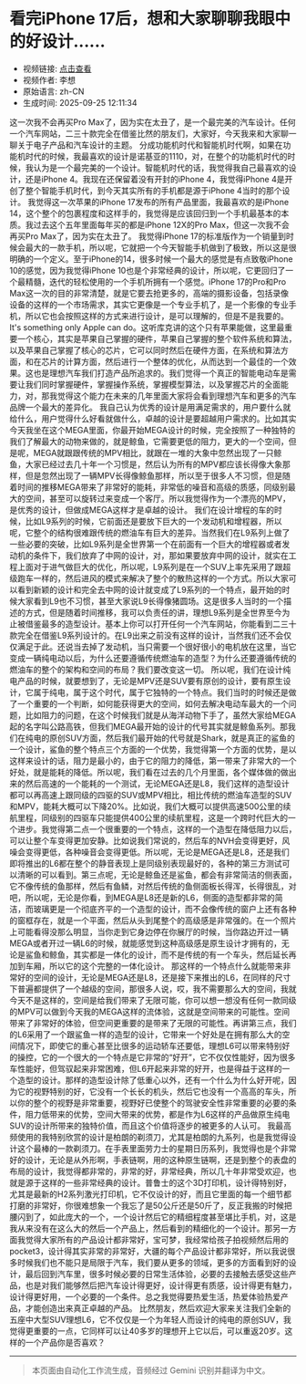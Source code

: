 # 看完iPhone 17后，想和大家聊聊我眼中的好设计......

- 视频链接: [点击查看](https://www.bilibili.com/video/BV13enwzhEow?vd_source=7e8dddae1b6b42f4a7531543f889ccb7)
- 视频作者: 李想
- 原始语言: zh-CN
- 生成时间: 2025-09-25 12:11:34

这一次我不会再买Pro Max了，因为实在太丑了，是一个最完美的汽车设计。任何一个汽车网站，二三十款完全在借鉴比然的朋友们，大家好，今天我来和大家聊一聊关于电子产品和汽车设计的主题。
分成功能机时代和智能机时代啊，如果在功能机时代的时候，我最喜欢的设计是诺基亚的1110，对，在整个的功能机时代的时候，我认为是一个最完美的一个设计。智能机时代的话，我觉得我自己最喜欢的设计，还是iPhone 4。我现在还保留着没有开封的iPhone 4，我觉得iPhone 4是开创了整个智能手机时代，到今天其实所有的手机都是源于iPhone 4当时的那个设计。
我觉得这一次苹果的iPhone 17发布的所有产品里面，我最喜欢的是iPhone 14，这个整个的包裹程度和这样手的，我觉得是应该回归到一个手机最基本的本质。我过去这个五年里面每年买的都是iPhone 12X的Pro Max，但这一次我不会再买Pro Max了，因为实在太丑了。
我觉得iPhone 17的标准版作为一个销量到时候会最大的一款手机，所以呢，它就把一个今天智能手机做到了极致，所以这是很明确的一个定义。至于iPhone的14，很多时候一个最大的感觉是有点致敬iPhone 10的感觉，因为我觉得iPhone 10也是个非常经典的设计，所以呢，它更回归了一个最精髓，迭代的轻松使用的一个手机所拥有一个感觉。iPhone 17的Pro和Pro Max这一次的目的非常清楚，就是它要去抢更多的，高端的摄影设备，包括录像设备的这样的一个市场需求，其实它更像是一个专业手机了，是一个影像的专业手机，所以它也会按照这样的方式来进行设计，是可以理解的，但是不是我要的。
It's something only Apple can do。这听库克讲的这个只有苹果能做，这里最重要一个核心，其实是苹果自己掌握的硬件，苹果自己掌握的整个软件系统和算法，以及苹果自己掌握了核心的芯片，它可以同时然后在硬件方面，在系统和算法方面，和在芯片的计算方面，然后进行一个整体的优化，从而达到一个最佳的一个效果。这也是理想汽车我们打造产品所追求的。我们觉得一个真正的智能电动车是需要让我们同时掌握硬件，掌握操作系统，掌握模型算法，以及掌握芯片的全面能力，对，那我觉得这个能力在未来的几年里面大家将会看到理想汽车和更多的汽车品牌一个最大的差异化。
我自己认为优秀的设计是用满足需求的，用户要什么就给什么，用户觉得什么好看就做什么，卓越的设计是要超越用户需求的。比如其实今天我坐在这个MEGA里面，你最开始MEGA设计的时候，完全按照了一种独特的我们了解最大的动物来做的，就是鲸鱼，它需要更低的阻力，更大的一个空间，但是呢，MEGA就跟跟传统的MPV相比，就跟在一堆的大象中忽然出现了一只鲸鱼，大家已经过去几十年一个习惯是，然后认为所有的MPV都应该长得像大象那样，但是忽然出现了一辆MPV长得像鲸鱼那样，所以至于很多人不习惯，但是随着时间的推移MEGA带来了非常好的能耗，非常低的噪音和高级的质感，同级别最大的空间，甚至可以旋转过来变成一个客厅。所以我觉得作为一个漂亮的MPV，是优秀的设计，但做成MEGA这样才是卓越的设计。
我们在设计增程的车的时候，比如L9系列的时候，它前面还是要放下巨大的一个发动机和增程器，所以呢，它整个的结构很难跟传统的燃油车有巨大的差异。当然我们在L9系列上做了一些必要的突破，比如L9系列是全世界第一个在前面有一个巨大的增程器或者发动机的条件下，我们放弃了中网的设计，对，那如果要放弃中网的设计，就实在工程上面对于进气做巨大的优化，所以呢，L9系列是在一个SUV上率先采用了跟超级跑车一样的，然后进风的模式来解决了整个的散热这样的一个方式。所以大家可以看到新颖的设计和完全去中网的设计就变成了L9系列的一个特点，最开始的时候大家看到L9也不习惯，甚至大家说L9长得像猪圆场。这是很多人当时的一个描述的方式，但是随着时间推移，我可以负责任的讲，理想L9系列是全世界至今为止被借鉴最多的造型设计。基本上你可以打开任何一个汽车网站，你能看到二三十款完全在借鉴L9系列设计的。在L9出来之前没有这样的设计，当然我们还不会仅仅满足于此。还说当去掉了发动机，当只需要一个很好很小的电机放在这里，当它变成一辆纯电动以后，为什么还要遵循传统燃油车的造型？为什么还要遵循传统的燃油车的整个的架构和空间的布局？我们要改变这一切。
所以呢，我们在设计纯电产品的时候，就要想到了，无论是MPV还是SUV要有原创的设计，要有原生设计，它属于纯电，属于这个时代，属于它独特的一个特点。我们当时的时候还是做了一个重要的一个判断，如何能获得更大的空间，如何去解决电动车最大的一个问题，比如阻力的问题，在这个时候我们就是从海洋动物下手了，虽然大家给MEGA起的名字叫公路高铁，但我们MEGA最开始的设计的代号其实就是鲸鱼系列。那我们在纯电的原创SUV方面，然后我们最开始的代号就是Shark，就是真正的鲨鱼的一个设计，鲨鱼的整个特点三个方面的一个优势，我觉得第一个方面的优势，是以这样来设计的话，阻力是最小的，由于它的阻力的降低，第一带来了非常大的一个好处，就是能耗的降低。所以呢，我们看在过去的几个月里面，各个媒体做的做出来的然后高速的一个能耗的一个测试，无论MEGA还是L8，我们这样的造型设计都可以再高速上跟同级的四驱的SUV或MPV相比，相比传统的燃油车造型的SUV和MPV，能耗大概可以下降20%。比如说，我们大概可以提供高速500公里的续航里程，同级别的四驱车只能提供400公里的续航里程，这是一个跨时代巨大的一个进步。我觉得第二点一个很重要的一个特点，这样的一个造型在降低阻力以后，可以让整个车变得更加安静。比如说我们常说的，然后车的NVH会变得更好，风噪会变得更低，各种噪音会变得更低。所以呢，无论是MEGA还是L8，还是我们即将推出的L6都在整个的静音表现上是同级别表现最好的，各种的第三方测试可以清晰的可以看到。第三点呢，无论是鲸鱼还是鲨鱼，都会有非常简洁的侧表面，它不像传统的鱼那样，然后有鱼鳞，对然后传统的鱼侧面板长得浑，长得很乱，对吧，所以呢，无论是你看，到MEGA是L8还是新的L6，侧面的造型都非常的简洁，而玻璃更是一个彻底齐平的一个造型的设计，而不会像传统的窗户上还有各种的窗框存在，就是一个平面，然后从头到尾整个的高级感是非常强的。在一个照片上可能看得没那么明显，当你走到它身边停在你展厅的时候，当你路边开过一辆MEGA或者开过一辆L6的时候，就能感觉到这种高级感是原生设计才拥有的，无论是鲨鱼和鲸鱼，其实都是一体化的设计，而不是传统的有一个车头，然后延长再加到车厢，所以它的这个完整的一体化设计。
那这样的一个特点什么就能带来非常好的空间的设计，无论是MEGA还是L8，还是接下来推出的L6，在同样的尺寸下普遍都提供了一个越级的空间，那很多人说，哎，我不需要那么大的空间，我就今天不是这样的，空间是给我们带来了无限可能，你可以想一想没有任何一款同级的MPV可以做到今天我的MEGA这样的流体验，这就是空间带来的可能性。空间带来了非常好的体验，但空间更重要的是带来了无限的可能性。再讲第三点，我们的L6采用了一个跟鲨鱼一样的造型的设计，它带来一个好处是在拥有那么大的空间情况下，即使它的重心甚至比很多的运动轿车还要低，理想L6可以带来特别好的操控，它的一个很大的一个特点是它非常的“好开”，它不仅仅性能好，因为很多车性能好，但驾驭起来非常困难，但L6开起来非常的好开，也是得益于这样的一个造型的设计。那样的造型设计除了低重心以外，还有一个什么为什么好开呢，因为它的视野特别的好，它没有一个长长的机头，然后它也没有一个高高的车头，所以你的整个的视野是非常重要，视野好已使整个的驾驶安全性非常重要的必要的条件，阻力低带来的优势，空间大带来的优势，都是作为L6这样的产品做原生纯电SUV的设计所带来的独特价值，而且这个价值将逐步的被更多的人认可。
我最高频使用的我特别欣赏的设计是柏朗的剃须刀，尤其是柏朗的九系列，也是我觉得设计这个最棒的一款剃须刀。在手表里面劳力士的星期日历系列，我觉得也是个非常好的设计，无论是从外形啊，手表链啊，用的这种原生链啊，还是到整个的表盘的布局的设计，我觉得都非常的，非常的好，非常经典，所以几十年非常受欢迎，也就是源于这样的一些非常经典的设计。普鲁士的这个3D打印机，设计得特别好，尤其是最新的H2系列激光打印机，它不仅设计的好，而且它里面的每一个细节都打磨的非常好，你很难想象一个我忘了是50公斤还是50斤了，反正我搬的时候把腰闪到了，如此庞大的一个，一个设计然后它的精细程度甚至堪比手机，对，这是我从来没有在这么大的然后一个产品上，然后看到的精细化的一个设计。那另一方面我觉得大家所有的产品设计都非常好，宝可梦，我经常给孩子拍视频然后用的pocket3，设计得其实非常的非常好，大疆的每个产品设计都非常好，所以我说很多时候我们也不能只是局限于汽车，我们要从更多的领域，更多的方面看到好的设计，最后回到汽车里，很多时候必要的日常生活体验，必要的去接触去感受这些产品，也是对我们能够然后把汽车设计得更好，设计得更有质感，设计得更有魅力，设计得更好用，一个必要的一个条件。总之我觉得要热爱生活，热爱体验热爱产品，才能创造出来真正卓越的产品。
比然朋友，然后欢迎大家来关注我们全新的五座中大型SUV理想L6，它不仅仅是一个为年轻人而设计的纯电的原创SUV，我觉得更重要的一点，它同样可以让40多岁的理想开上它以后，可以重返20岁。这样的一个产品你是否喜欢？

---

> 本页面由自动化工作流生成，音频经过 Gemini 识别并翻译为中文。
